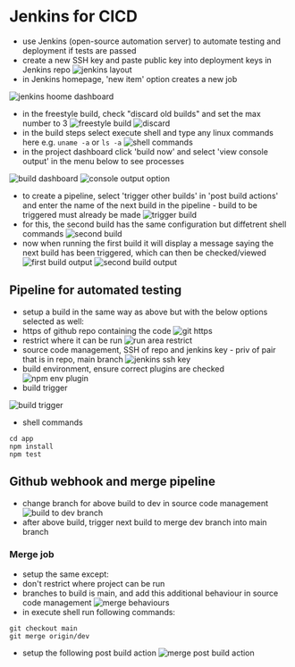 # Jenkins for CICD
- use Jenkins (open-source automation server) to automate testing and deployment if tests are passed
- create a new SSH key and paste public key into deployment keys in Jenkins repo
![jenkins layout](images/jenkins.png)
- in Jenkins homepage, 'new item' option creates a new job

![jenkins hoome dashboard](images/jenkins_home.png)
- in the freestyle build, check "discard old builds" and set the max number to 3
![freestyle build](images/build_type.png)
![discard](images/discard_builds.png)
- in the build steps select execute shell and type any linux commands here e.g. `uname -a` or `ls -a`
![shell commands](images/execute_shell.png)
- in the project dashboard click 'build now' and select 'view console output' in the menu below to see processes 

![build dashboard](images/build_dashboard.png)
![console output option](images/console_output.png)
- to create a pipeline, select 'trigger other builds' in 'post build actions' and enter the name of the next build in the pipeline - build to be triggered must already be made
![trigger build](images/trigger_pipeline.png)
- for this, the second build has the same configuration but diffetrent shell commands
![second build](images/second_shell.png)
- now when running the first build it will display a message saying the next build has been triggered, which can then be checked/viewed
![first build output](images/first_output.png)
![second build output](images/second_output.png)

## Pipeline for automated testing
- setup a build in the same way as above but with the below options selected as well:
- https of github repo containing the code
![git https](images/pipeline_https_github.png)
- restrict where it can be run
![run area restrict](images/run_node.png)
- source code management, SSH of repo and jenkins key - priv of pair that is in repo, main branch
![jenkins ssh key](images/jenkins_ssh_key.png)
- build environment, ensure correct plugins are checked
![npm env plugin](images/npm_env.png)
- build trigger

![build trigger](images/build_trigger.png)
- shell commands
```linux
cd app
npm install
npm test
```

## Github webhook and merge pipeline
- change branch for above build to dev in source code management
![build to dev branch](images/dev_branch.png)
- after above build, trigger next build to merge dev branch into main branch
### Merge job
- setup the same except:
- don't restrict where project can be run
- branches to build is main, and add this additional behaviour in source code management
![merge behaviours](images/merge_source_code.png)
- in execute shell run following commands:
```linux
git checkout main
git merge origin/dev
```
- setup the following post build action
![merge post build action](images/merge_post_build.png)